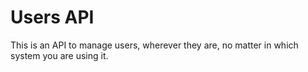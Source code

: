 # Users API
This is an API to manage users, wherever they are, no matter in which system you are using it.
